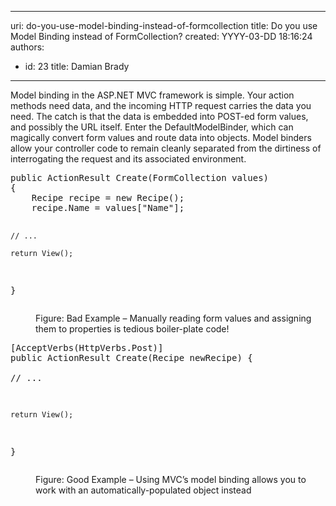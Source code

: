 

---
uri: do-you-use-model-binding-instead-of-formcollection
title: Do you use Model Binding instead of FormCollection?
created: YYYY-03-DD 18:16:24
authors:
  - id: 23
    title: Damian Brady
---




<span class='intro'> <p>Model binding in the ASP.NET MVC framework is simple. Your action methods need data, and the incoming HTTP request carries the data you need. The catch is that the data is embedded into POST-ed form values, and possibly the URL itself. Enter the DefaultModelBinder, which can magically convert form values and route data into objects. Model binders allow your controller code to remain cleanly separated from the dirtiness of interrogating the request and its associated environment.</p> </span>

<dl class="badImage"><dt><div class="greyBox"><pre>public ActionResult Create(FormCollection values)
&#123;
    Recipe recipe = new Recipe();
    recipe.Name = values[&quot;Name&quot;];      
            
    // ...
            
    return View();
&#125;
</pre></div></dt><dd>Figure&#58; Bad Example – Manually reading form values and assigning them to properties is tedious boiler-plate code!</dd></dl><dl class="goodImage"><dt><div class="greyBox"><pre>[AcceptVerbs(HttpVerbs.Post)]
public ActionResult Create(Recipe newRecipe)
&#123;            
    // ...
    
    return View();
&#125;
</pre></div></dt><dd>Figure&#58; Good Example – Using MVC’s model binding allows you to work with an automatically-populated object instead</dd></dl>



